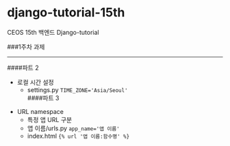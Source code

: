 # django-tutorial-15th
CEOS 15th 백엔드 Django-tutorial

###1주차 과제<hr>

####파트 2<p>
* 로컬 시간 설정
  - settings.py ```TIME_ZONE='Asia/Seoul'```<br>
####파트 3<p>
* URL namespace
  - 특정 앱 URL 구분
  - 앱 이름/urls.py ```app_name='앱 이름'```
  - index.html ```{% url '앱 이름:함수명' %}```

